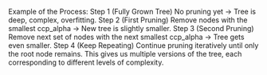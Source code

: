 Example of the Process:
Step 1 (Fully Grown Tree)
No pruning yet → Tree is deep, complex, overfitting.
Step 2 (First Pruning)
Remove nodes with the smallest ccp_alpha → New tree is slightly smaller.
Step 3 (Second Pruning)
Remove next set of nodes with the next smallest ccp_alpha → Tree gets even smaller.
Step 4 (Keep Repeating)
Continue pruning iteratively until only the root node remains.
This gives us multiple versions of the tree, each corresponding to different levels of complexity.